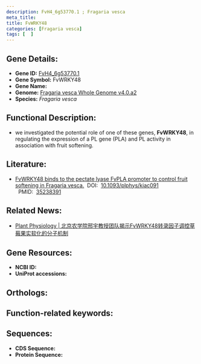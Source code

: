 ```yaml
---
description: FvH4_6g53770.1 ; Fragaria vesca
meta_title:
title: FvWRKY48
categories: [Fragaria vesca]
tags: [  ]
---
```


## Gene Details:
- **Gene ID:**	[FvH4_6g53770.1]()
- **Gene Symbol:** FvWRKY48
- **Gene Name:** 
- **Genome:** [Fragaria vesca Whole Genome v4.0.a2]()
- **Species:** *Fragaria vesca*

## Functional Description:
   - we investigated the potential role of one of these genes, **FvWRKY48**, in regulating the expression of a PL gene (PLA) and PL activity in association with fruit softening.

## Literature:
   - [FvWRKY48 binds to the pectate lyase FvPLA promoter to control fruit softening in Fragaria vesca.]( https://academic.oup.com/plphys/article/189/2/1037/6541676?login=false)&nbsp;&nbsp;DOI:&nbsp;&nbsp;[10.1093/plphys/kiac091 ](https://academic.oup.com/plphys/article/189/2/1037/6541676?login=false)&nbsp;&nbsp;PMID:&nbsp;&nbsp;[35238391](https://pubmed.ncbi.nlm.nih.gov/35238391/)

## Related News:
   - [Plant Physiology | 北京农学院邢宇教授团队揭示FvWRKY48转录因子调控草莓果实软化的分子机制](https://mp.weixin.qq.com/s?__biz=Mzg3MDEwNDEyMg==&mid=2247526226&idx=4&sn=d7ed5d24a12d972a2753d4c103785abf&chksm=ce90ca07f9e74311b6fa4609a8becaeadb08ca01239c0436fa64b34cec66a9d857b0e1937af0&scene=27#wechat_redirect)

## Gene Resources:
- **NCBI ID:** [](https://www.ncbi.nlm.nih.gov/gene/?term=)
- **UniProt accessions:** [](https://www.uniprot.org/uniprotkb//entry)

## Orthologs:


## Function-related keywords:


## Sequences:
- **CDS Sequence:**
- **Protein Sequence:**
